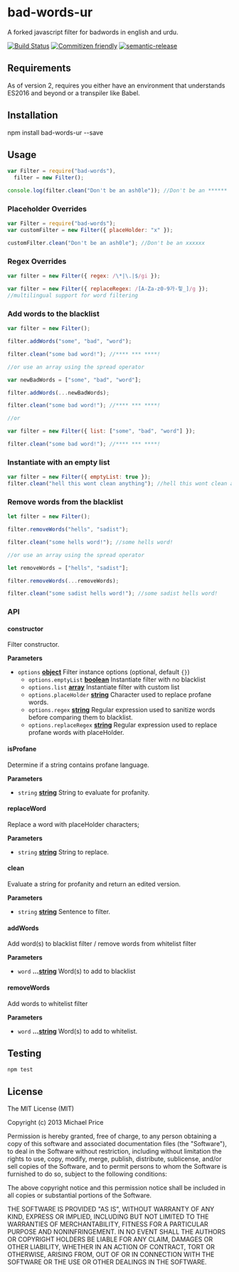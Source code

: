# bad-words-ur

A forked javascript filter for badwords in english and urdu.

[![Build Status](https://travis-ci.org/web-mech/badwords.svg?branch=master)](https://travis-ci.org/web-mech/badwords)
[![Commitizen friendly](https://img.shields.io/badge/commitizen-friendly-brightgreen.svg)](http://commitizen.github.io/cz-cli/)
[![semantic-release](https://img.shields.io/badge/%20%20%F0%9F%93%A6%F0%9F%9A%80-semantic--release-e10079.svg?style=flat-square)](https://github.com/semantic-release/semantic-release)

## Requirements

As of version 2, requires you either have an environment that understands ES2016 and beyond or a transpiler like Babel.

## Installation

npm install bad-words-ur --save

## Usage

```js
var Filter = require("bad-words"),
  filter = new Filter();

console.log(filter.clean("Don't be an ash0le")); //Don't be an ******
```

### Placeholder Overrides

```js
var Filter = require("bad-words");
var customFilter = new Filter({ placeHolder: "x" });

customFilter.clean("Don't be an ash0le"); //Don't be an xxxxxx
```

### Regex Overrides

```js
var filter = new Filter({ regex: /\*|\.|$/gi });

var filter = new Filter({ replaceRegex: /[A-Za-z0-9가-힣_]/g });
//multilingual support for word filtering
```

### Add words to the blacklist

```js
var filter = new Filter();

filter.addWords("some", "bad", "word");

filter.clean("some bad word!"); //**** *** ****!

//or use an array using the spread operator

var newBadWords = ["some", "bad", "word"];

filter.addWords(...newBadWords);

filter.clean("some bad word!"); //**** *** ****!

//or

var filter = new Filter({ list: ["some", "bad", "word"] });

filter.clean("some bad word!"); //**** *** ****!
```

### Instantiate with an empty list

```js
var filter = new Filter({ emptyList: true });
filter.clean("hell this wont clean anything"); //hell this wont clean anything
```

### Remove words from the blacklist

```js
let filter = new Filter();

filter.removeWords("hells", "sadist");

filter.clean("some hells word!"); //some hells word!

//or use an array using the spread operator

let removeWords = ["hells", "sadist"];

filter.removeWords(...removeWords);

filter.clean("some sadist hells word!"); //some sadist hells word!
```

### API

<!-- Generated by documentation.js. Update this documentation by updating the source code. -->

#### constructor

Filter constructor.

**Parameters**

- `options` **[object](https://developer.mozilla.org/en-US/docs/Web/JavaScript/Reference/Global_Objects/Object)** Filter instance options (optional, default `{}`)
  - `options.emptyList` **[boolean](https://developer.mozilla.org/en-US/docs/Web/JavaScript/Reference/Global_Objects/Boolean)** Instantiate filter with no blacklist
  - `options.list` **[array](https://developer.mozilla.org/en-US/docs/Web/JavaScript/Reference/Global_Objects/Array)** Instantiate filter with custom list
  - `options.placeHolder` **[string](https://developer.mozilla.org/en-US/docs/Web/JavaScript/Reference/Global_Objects/String)** Character used to replace profane words.
  - `options.regex` **[string](https://developer.mozilla.org/en-US/docs/Web/JavaScript/Reference/Global_Objects/String)** Regular expression used to sanitize words before comparing them to blacklist.
  - `options.replaceRegex` **[string](https://developer.mozilla.org/en-US/docs/Web/JavaScript/Reference/Global_Objects/String)** Regular expression used to replace profane words with placeHolder.

#### isProfane

Determine if a string contains profane language.

**Parameters**

- `string` **[string](https://developer.mozilla.org/en-US/docs/Web/JavaScript/Reference/Global_Objects/String)** String to evaluate for profanity.

#### replaceWord

Replace a word with placeHolder characters;

**Parameters**

- `string` **[string](https://developer.mozilla.org/en-US/docs/Web/JavaScript/Reference/Global_Objects/String)** String to replace.

#### clean

Evaluate a string for profanity and return an edited version.

**Parameters**

- `string` **[string](https://developer.mozilla.org/en-US/docs/Web/JavaScript/Reference/Global_Objects/String)** Sentence to filter.

#### addWords

Add word(s) to blacklist filter / remove words from whitelist filter

**Parameters**

- `word` **...[string](https://developer.mozilla.org/en-US/docs/Web/JavaScript/Reference/Global_Objects/String)** Word(s) to add to blacklist

#### removeWords

Add words to whitelist filter

**Parameters**

- `word` **...[string](https://developer.mozilla.org/en-US/docs/Web/JavaScript/Reference/Global_Objects/String)** Word(s) to add to whitelist.

## Testing

    npm test

## License

The MIT License (MIT)

Copyright (c) 2013 Michael Price

Permission is hereby granted, free of charge, to any person obtaining a copy of
this software and associated documentation files (the "Software"), to deal in
the Software without restriction, including without limitation the rights to
use, copy, modify, merge, publish, distribute, sublicense, and/or sell copies of
the Software, and to permit persons to whom the Software is furnished to do so,
subject to the following conditions:

The above copyright notice and this permission notice shall be included in all
copies or substantial portions of the Software.

THE SOFTWARE IS PROVIDED "AS IS", WITHOUT WARRANTY OF ANY KIND, EXPRESS OR
IMPLIED, INCLUDING BUT NOT LIMITED TO THE WARRANTIES OF MERCHANTABILITY, FITNESS
FOR A PARTICULAR PURPOSE AND NONINFRINGEMENT. IN NO EVENT SHALL THE AUTHORS OR
COPYRIGHT HOLDERS BE LIABLE FOR ANY CLAIM, DAMAGES OR OTHER LIABILITY, WHETHER
IN AN ACTION OF CONTRACT, TORT OR OTHERWISE, ARISING FROM, OUT OF OR IN
CONNECTION WITH THE SOFTWARE OR THE USE OR OTHER DEALINGS IN THE SOFTWARE.
